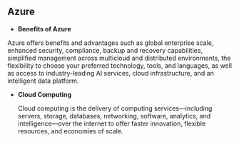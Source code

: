  ## Azure

- **Benefits of Azure**

Azure offers benefits and advantages such as global enterprise scale, enhanced security, compliance, backup and recovery capabilities, simplified management across multicloud and distributed environments, the flexibility to choose your preferred technology, tools, and languages, as well as access to industry-leading AI services, cloud infrastructure, and an intelligent data platform.

- **Cloud Computing**   

  Cloud computing is the delivery of computing services—including servers, storage, databases, networking, software, analytics, and intelligence—over the internet to offer faster innovation, flexible resources, and economies of scale.

  
